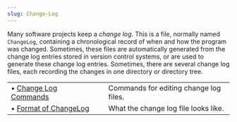 ```yaml
---
slug: Change-Log
---
```


Many software projects keep a *change log*. This is a file, normally named `ChangeLog`, containing a chronological record of when and how the program was changed. Sometimes, these files are automatically generated from the change log entries stored in version control systems, or are used to generate these change log entries. Sometimes, there are several change log files, each recording the changes in one directory or directory tree.

|                                                          |    |                                        |
| :------------------------------------------------------- | -- | :------------------------------------- |
| • [Change Log Commands](/docs/emacs/Change-Log-Commands) |    | Commands for editing change log files. |
| • [Format of ChangeLog](/docs/emacs/Format-of-ChangeLog) |    | What the change log file looks like.   |
